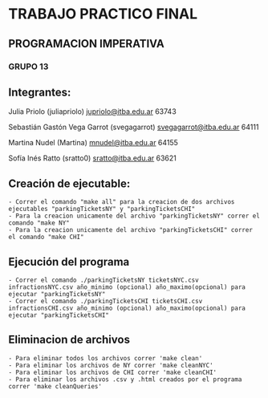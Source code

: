 # TRABAJO PRACTICO FINAL
## PROGRAMACION IMPERATIVA

### GRUPO 13
## Integrantes:

Julia Priolo (juliapriolo)
    jupriolo@itba.edu.ar 63743

Sebastián Gastón Vega Garrot (svegagarrot)
    svegagarrot@itba.edu.ar 64111

Martina Nudel (Martina)
    mnudel@itba.edu.ar 64155

Sofía Inés Ratto (sratto0)
    sratto@itba.edu.ar 63621

## Creación de ejecutable:

    - Correr el comando "make all" para la creacion de dos archivos ejecutables "parkingTicketsNY" y "parkingTicketsCHI"
    - Para la creacion unicamente del archivo "parkingTicketsNY" correr el comando "make NY"
    - Para la creacion unicamente del archivo "parkingTicketsCHI" correr el comando "make CHI"


## Ejecución del programa

    - Correr el comando ./parkingTicketsNY ticketsNYC.csv infractionsNYC.csv año_minimo (opcional) año_maximo(opcional) para ejecutar "parkingTicketsNY"
    - Correr el comando ./parkingTicketsCHI ticketsCHI.csv infractionsCHI.csv año_minimo (opcional) año_maximo(opcional) para ejecutar "parkingTicketsCHI"

## Eliminacion de archivos

    - Para eliminar todos los archivos correr 'make clean'  
    - Para eliminar los archivos de NY correr 'make cleanNYC'
    - Para eliminar los archivos de CHI correr 'make cleanCHI'
    - Para eliminar los archivos .csv y .html creados por el programa correr 'make cleanQueries'


